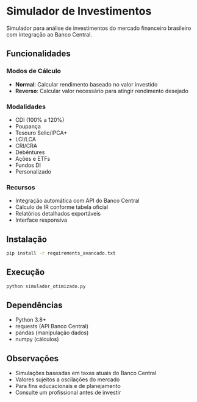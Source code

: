 # Simulador de Investimentos

Simulador para análise de investimentos do mercado financeiro brasileiro com integração ao Banco Central.

## Funcionalidades

### Modos de Cálculo
- **Normal**: Calcular rendimento baseado no valor investido
- **Reverso**: Calcular valor necessário para atingir rendimento desejado

### Modalidades
- CDI (100% a 120%)
- Poupança
- Tesouro Selic/IPCA+
- LCI/LCA
- CRI/CRA
- Debêntures
- Ações e ETFs
- Fundos DI
- Personalizado

### Recursos
- Integração automática com API do Banco Central
- Cálculo de IR conforme tabela oficial
- Relatórios detalhados exportáveis
- Interface responsiva

## Instalação

```bash
pip install -r requirements_avancado.txt
```

## Execução

```bash
python simulador_otimizado.py
```

## Dependências

- Python 3.8+
- requests (API Banco Central)
- pandas (manipulação dados)
- numpy (cálculos)

## Observações

- Simulações baseadas em taxas atuais do Banco Central
- Valores sujeitos a oscilações do mercado
- Para fins educacionais e de planejamento
- Consulte um profissional antes de investir 